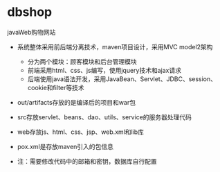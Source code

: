 # dbshop
javaWeb购物网站

+ 系统整体采用前后端分离技术，maven项目设计，采用MVC model2架构
  + 分为两个模块：顾客模块和后台管理模块
  + 前端采用html、css、js编写，使用jquery技术和ajax请求
  + 后端使用java语法开发，采用JavaBean、Servlet、JDBC、session、cookie和filter等技术

+ out/artifacts存放的是编译后的项目和war包
+ src存放servlet、beans、dao、utils、service的服务器处理代码
+ web存放js、html、css、jsp、web.xml和lib库
+ pox.xml是存放maven引入的包信息



+ 注：需要修改代码中的邮箱和密钥，数据库自行配置
